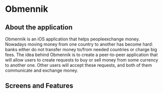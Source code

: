 #  Obmennik

## About the application

Obmennik is an iOS application that helps peopleexchange money. Nowadays moving money from one country to another has become hard: banks either do not transfer money to/from needed countries or charge big fees. The idea behind Obmennik is to create a peer-to-peer application that will allow users to create requests to buy or sell money from some currency to another one. Other users will accept these requests, and both of them communicate and exchange money.

## Screens and Features

